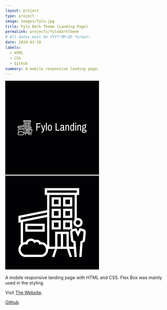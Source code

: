 ```yaml
---
layout: project
type: project
image: images/fylo.jpg
title: Fylo Dark Theme (Landing Page)
permalink: projects/fylodarktheme
# All dates must be YYYY-MM-DD format!
date: 2020-03-28
labels:
  - HTML
  - CSS
  - Github
summary: A mobile responsive landing page.
---
```


<div class="ui small rounded images">
  <img class="ui image" src="../images/fylo.jpg">
  <img class="ui image" src="../images/fylo2.jpg">
</div>

A mobile responsive landing page with HTML and CSS. Flex Box was mainly used in the styling.

Visit [The Website](https://fylo-landing-pg.netlify.com/).

<a href="https://github.com/PJMantoss/fyloDarkTheme_landing_pg"><i class="large github icon "></i>Github</a>

